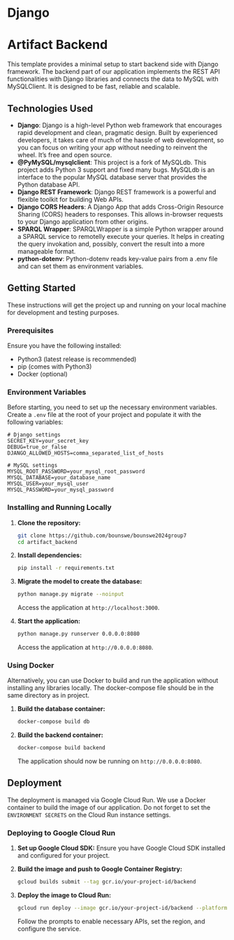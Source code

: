# Django
# Artifact Backend

This template provides a minimal setup to start backend side with Django framework.
The backend part of our application implements the REST API functionalities with Django libraries and connects the data to MySQL with MySQLClient. It is designed to be fast, reliable and scalable.

## Technologies Used

- **Django**: Django is a high-level Python web framework that encourages rapid development and clean, pragmatic design. Built by experienced developers, it takes care of much of the hassle of web development, so you can focus on writing your app without needing to reinvent the wheel. It’s free and open source.
- **@PyMySQL/mysqlclient**: This project is a fork of MySQLdb. This project adds Python 3 support and fixed many bugs. MySQLdb is an interface to the popular MySQL database server that provides the Python database API.
- **Django REST Framework**: Django REST framework is a powerful and flexible toolkit for building Web APIs.
- **Django CORS Headers**: A Django App that adds Cross-Origin Resource Sharing (CORS) headers to responses. This allows in-browser requests to your Django application from other origins.
- **SPARQL Wrapper**: SPARQLWrapper is a simple Python wrapper around a SPARQL service to remotelly execute your queries. It helps in creating the query invokation and, possibly, convert the result into a more manageable format.
- **python-dotenv**: Python-dotenv reads key-value pairs from a .env file and can set them as environment variables.

## Getting Started

These instructions will get the project up and running on your local machine for development and testing purposes.

### Prerequisites

Ensure you have the following installed:
- Python3 (latest release is recommended)
- pip (comes with Python3)
- Docker (optional)

### Environment Variables

Before starting, you need to set up the necessary environment variables. Create a `.env` file at the root of your project and populate it with the following variables:

```plaintext
# Django settings
SECRET_KEY=your_secret_key
DEBUG=true_or_false
DJANGO_ALLOWED_HOSTS=comma_separated_list_of_hosts

# MySQL settings
MYSQL_ROOT_PASSWORD=your_mysql_root_password
MYSQL_DATABASE=your_database_name
MYSQL_USER=your_mysql_user
MYSQL_PASSWORD=your_mysql_password
```

### Installing and Running Locally

1. **Clone the repository:**
    ```bash
    git clone https://github.com/bounswe/bounswe2024group7
    cd artifact_backend
    ```

2. **Install dependencies:**
    ```bash
    pip install -r requirements.txt
    ```

3. **Migrate the model to create the database:**
    ```bash
    python manage.py migrate --noinput
    ```
   Access the application at `http://localhost:3000`.

4. **Start the application:**
    ```bash
    python manage.py runserver 0.0.0.0:8080
    ```
   Access the application at `http://0.0.0.0:8080`.

### Using Docker

Alternatively, you can use Docker to build and run the application without installing any libraries locally. The docker-compose file should be in the same directory as in project.

1. **Build the database container:**
    ```bash
    docker-compose build db
    ```

2. **Build the backend container:**
    ```bash
    docker-compose build backend
    ```
   The application should now be running on `http://0.0.0.0:8080`.

## Deployment

The deployment is managed via Google Cloud Run. We use a Docker container to build the image of our application. Do not forget to set the `ENVIRONMENT SECRETS` on the Cloud Run instance settings.

### Deploying to Google Cloud Run

1. **Set up Google Cloud SDK:**
   Ensure you have Google Cloud SDK installed and configured for your project.

2. **Build the image and push to Google Container Registry:**
    ```bash
    gcloud builds submit --tag gcr.io/your-project-id/backend
    ```

3. **Deploy the image to Cloud Run:**
    ```bash
    gcloud run deploy --image gcr.io/your-project-id/backend --platform managed
    ```
   Follow the prompts to enable necessary APIs, set the region, and configure the service.